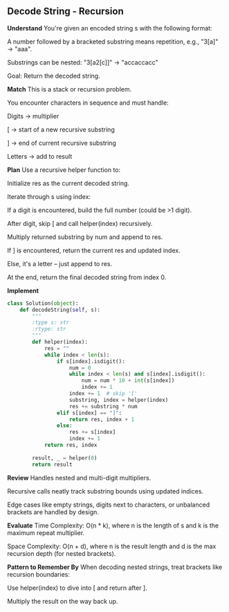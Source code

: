 ## Decode String - Recursion
**Understand**
You're given an encoded string s with the following format:

A number followed by a bracketed substring means repetition, e.g., "3[a]" → "aaa".

Substrings can be nested: "3[a2[c]]" → "accaccacc"

Goal:
Return the decoded string.

**Match**
This is a stack or recursion problem.

You encounter characters in sequence and must handle:

Digits → multiplier

[ → start of a new recursive substring

] → end of current recursive substring

Letters → add to result

**Plan**
Use a recursive helper function to:

Initialize res as the current decoded string.

Iterate through s using index:

If a digit is encountered, build the full number (could be >1 digit).

After digit, skip [ and call helper(index) recursively.

Multiply returned substring by num and append to res.

If ] is encountered, return the current res and updated index.

Else, it's a letter – just append to res.

At the end, return the final decoded string from index 0.

**Implement**
```python
class Solution(object):
    def decodeString(self, s):
        """
        :type s: str
        :rtype: str
        """
        def helper(index):
            res = ""
            while index < len(s):
                if s[index].isdigit():
                    num = 0
                    while index < len(s) and s[index].isdigit():
                        num = num * 10 + int(s[index])
                        index += 1
                    index += 1  # skip '['
                    substring, index = helper(index)
                    res += substring * num
                elif s[index] == "]":
                    return res, index + 1
                else:
                    res += s[index]
                    index += 1
            return res, index
        
        result, _ = helper(0)
        return result
```

**Review**
Handles nested and multi-digit multipliers.

Recursive calls neatly track substring bounds using updated indices.

Edge cases like empty strings, digits next to characters, or unbalanced brackets are handled by design.

**Evaluate**
Time Complexity: O(n * k), where n is the length of s and k is the maximum repeat multiplier.

Space Complexity: O(n + d), where n is the result length and d is the max recursion depth (for nested brackets).

**Pattern to Remember By**
When decoding nested strings, treat brackets like recursion boundaries:

Use helper(index) to dive into [ and return after ].

Multiply the result on the way back up.
